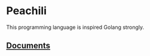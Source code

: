 # Peachili

This programming language is inspired Golang strongly.

## [Documents](https://github.com/Drumato/peachili/wiki)
